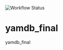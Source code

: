 ![Workflow Status](https://github.com/matrosov85/yamdb_final/actions/workflows/yamdb_workflow.yml/badge.svg)


# yamdb_final
yamdb_final

